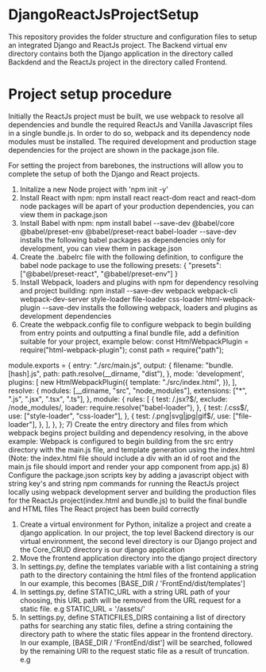 # DjangoReactJsProjectSetup
This repository provides the folder structure and configuration files to setup an integrated Django and ReactJs project.
The Backend virtual env directory contains both the Django application in the directory called Backdend and the ReactJs project in the directory called Frontend.

# Project setup procedure
Initially the ReactJs project must be built, we use webpack to resolve all dependencies and bundle the required ReactJs and Vanilla Javascript files in a single bundle.js.
In order to do so, webpack and its dependency node modules must be installed. The required development and production stage dependencies for the project are shown in the package.json file.

For setting the project from barebones, the instructions will allow you to complete the setup of both the Django and React projects.
1) Initalize a new Node project with 'npm init -y'
2) Install React with npm:
npm install react react-dom 
react and react-dom node packages will be apart of your production dependencies, you can view them in package.json
3) Install Babel with npm:
npm install babel --save-dev @babel/core @babel/preset-env @babel/preset-react babel-loader
--save-dev installs the following babel packages as dependencies only for development, you can view them in package.json
4) Create the .babelrc file with the following definition, to configure the babel node package to use the following presets:
{ 
    "presets": ["@babel/preset-react", "@babel/preset-env"] 
}
5) Install Webpack, loaders and plugins with npm for dependency resolving and project building:
npm install --save-dev webpack webpack-cli webpack-dev-server style-loader file-loader css-loader html-webpack-plugin
--save-dev installs the following webpack, loaders and plugins as development dependencies
6) Create the webpack.config file to configure webpack to begin building from entry points and outputting a final bundle file, add a definition suitable for your project, example below:
const HtmlWebpackPlugin = require("html-webpack-plugin"); 
const path = require("path"); 

module.exports = { 
  entry: "./src/main.js", 
  output: { 
    filename: "bundle.[hash].js", 
    path: path.resolve(__dirname, "dist"), 
  }, 
  mode: 'development', 
  plugins: [ 
    new HtmlWebpackPlugin({ 
      template: "./src/index.html", 
    }), 
  ], 
  resolve: { 
    modules: [__dirname, "src", "node_modules"], 
    extensions: ["*", ".js", ".jsx", ".tsx", ".ts"], 
  }, 
  module: { 
    rules: [ 
      { 
        test: /\.jsx?$/, 
        exclude: /node_modules/, 
        loader: require.resolve("babel-loader"), 
      }, 
      { 
        test: /\.css$/, 
        use: ["style-loader", "css-loader"], 
      }, 
      { 
        test: /\.png|svg|jpg|gif$/, 
        use: ["file-loader"], 
      }, 
    ], 
  }, 
};
7) Create the entry directory and files from which webpack begins project building and dependency resolving, in the above example:
Webpack is configured to begin building from the src entry directory with the main.js file, and template generation using the index.html
(Note: the index.html file should include a div with an id of root and the main.js file should import and render your app component from app.js)
8) Configure the package.json scripts key by adding a javascript object with string key's and string npm commands for running the ReactJs project locally using webpack development server and building the production files for the ReactJs project(index.html and bundle.js)
to build the final bundle and HTML files
The React project has been build correctly

1) Create a virtual environment for Python, initalize a project and create a django application.
In our project, the top level Backend directory is our virtual environment, the second level directory is our Django project and the Core_CRUD directory is our django application
2) Move the frontend application directory into the django project directory
3) In settings.py, define the templates variable with a list containing a string path to the directory containing the html files of the frontend application 
In our example, this becomes [BASE_DIR / 'FrontEnd/dist/templates']
4) In settings.py, define STATIC_URL with a string URL path of your choosing, this URL path will be removed from the URL request for a static file.
e.g STATIC_URL = '/assets/'
5) In settings.py, define STATICFILES_DIRS containing a list of directory paths for searching any static files, define a string containing the directory path to where the static files appear in the frontend directory. In our example, [BASE_DIR / 'FrontEnd/dist'] will be searched, followed by the remaining URl to the request static file as a result of truncation.
e.g <script defer="defer" src="/assets/Core_CRUD/bundle.js">, /assets/ will be removed, determined by the STATIC_URL = '/assets/' variable in settings.py. Core_CRUD/bundle.js is searched in [BASE_DIR / 'FrontEnd/dist'].
The paths will be searched when URL requests to the static file is made. e.g Embedding URL to static file in html template or ajax requests 

Alternatively for a simpler approach, its possible to clone the project to your working directory using "git clone". Changing the configuration of webpack.config.js, package.json, django settings.py and dist folder build files to suit your application requirements.
